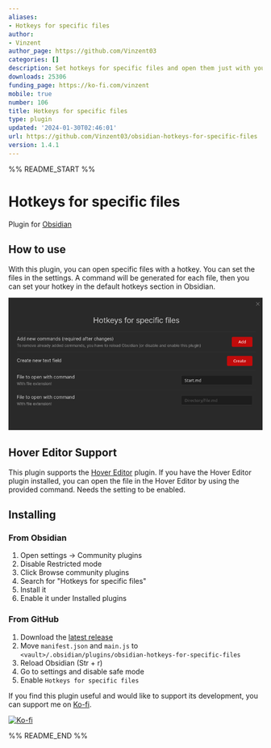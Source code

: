 ```yaml
---
aliases:
- Hotkeys for specific files
author:
- Vinzent
author_page: https://github.com/Vinzent03
categories: []
description: Set hotkeys for specific files and open them just with your keyboard.
downloads: 25306
funding_page: https://ko-fi.com/vinzent
mobile: true
number: 106
title: Hotkeys for specific files
type: plugin
updated: '2024-01-30T02:46:01'
url: https://github.com/Vinzent03/obsidian-hotkeys-for-specific-files
version: 1.4.1
---
```


%% README_START %%

# Hotkeys for specific files

Plugin for [Obsidian](https://obsidian.md)

## How to use

With this plugin, you can open specific files with a hotkey. You can set the files in the settings. A command will be generated for each file, then you can set your hotkey in the default hotkeys section in Obsidian.

![Settings](https://raw.githubusercontent.com/Vinzent03/obsidian-hotkeys-for-specific-files/master/settings.png)

## Hover Editor Support

This plugin supports the [Hover Editor](https://github.com/nothingislost/obsidian-hover-editor) plugin. If you have the Hover Editor plugin installed, you can open the file in the Hover Editor by using the provided command. Needs the setting to be enabled.

## Installing

### From Obsidian

1. Open settings -> Community plugins
2. Disable Restricted mode
3. Click Browse community plugins
4. Search for "Hotkeys for specific files"
5. Install it
6. Enable it under Installed plugins

### From GitHub

1. Download the [latest release](https://github.com/Vinzent03/obsidian-hotkeys-for-specific-files/releases/latest)
2. Move `manifest.json` and `main.js` to `<vault>/.obsidian/plugins/obsidian-hotkeys-for-specific-files`
3. Reload Obsidian (Str + r)
4. Go to settings and disable safe mode
5. Enable `Hotkeys for specific files`

If you find this plugin useful and would like to support its development, you can support me on [Ko-fi](https://Ko-fi.com/Vinzent).

[![Ko-fi](https://ko-fi.com/img/githubbutton_sm.svg)](https://ko-fi.com/F1F195IQ5)


%% README_END %%